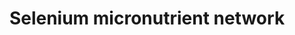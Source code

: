 ---
annotations:
- type: Pathway Ontology
  value: selenoamino acid metabolic pathway
authors:
- MaintBot
- Samuel Sklar
- Egonw
- Khanspers
- Lindarieswijk
- Finterly
- Eweitz
description: 'The selenium-centred micronutrient biological network. The most relevant
  biochemical processes related to selenium in the context of metabolism, oxidation
  and inflammation are represented. Also, the compartmental separation (intracellular
  vs. plasma) is presented, identifying the selenium centred plasma metabolome. A
  selenoprotein database exists at: http://www.selenodb.org.'
last-edited: 2022-01-31
organisms:
- Mus musculus
redirect_from:
- /index.php/Pathway:WP1272
- /instance/WP1272
schema-jsonld:
- '@context': https://schema.org/
  '@id': https://wikipathways.github.io/pathways/WP1272.html
  '@type': Dataset
  creator:
    '@type': Organization
    name: WikiPathways
  description: 'The selenium-centred micronutrient biological network. The most relevant
    biochemical processes related to selenium in the context of metabolism, oxidation
    and inflammation are represented. Also, the compartmental separation (intracellular
    vs. plasma) is presented, identifying the selenium centred plasma metabolome.
    A selenoprotein database exists at: http://www.selenodb.org.'
  keywords:
  - Fads1
  - 15-HETE
  - 'Methionine '
  - SOD
  - Fads2
  - Thromboxane A2
  - EPA (n-3)
  - O2
  - H2O2
  - TRXR 2
  - Gpx6
  - F2-Isoprostane
  - Thromboxane B2
  - SelW
  - Iron
  - Gpx4
  - TRXR 3
  - Mtr
  - Leukotriene F4
  - Lipoxin B4
  - Selk
  - Gsr
  - AA (n-6)
  - FAD
  - C22:5 (n-6)
  - Kmo
  - PGE3
  - Methionine sulfoxide
  - PGH2
  - Zinc
  - Xanthine
  - 5-HPETE
  - H2O
  - 'Hypoxanthine '
  - PGFS
  - PGF2a
  - Cysteine
  - COX2
  - Leukotriene D4
  - TRXR 1
  - LA (n-6)
  - PGH3
  - Vitamin B12
  - Endoperoxidase
  - Heme
  - Ascorbic acid
  - Pyridoxal 5'-phosphate
  - Gpx3
  - Lipoic acid
  - Leukotriene A4
  - NADPH
  - Leukotriene C4
  - ALA (n-3)
  - Manganese
  - PGI2
  - Copper
  - Uric Acid
  - a-tocopherol
  - iPF2-alpha
  - a-Tocopherol
  - Homocysteine
  - Tryptophan
  - Pnpo
  - ROS
  - Ptgis
  - Ptgds
  - IE
  - Glutathione
  - glutathione disulfide
  - DHA (n-3)
  - Riboflavin
  - Xdh
  - Ptges
  - Selenium
  - Mthfr
  - Sepp1
  - Hypoxanthine
  - Leukotriene E4
  - FMN
  - Uric acid
  - T
  - Gpx2
  - d4 desaturase
  - B
  - NADP
  - TN
  - PGD2
  - Tromboxane A2
  - SelR
  - LeukotrieneE4
  - Cat
  - Folic acid
  - RNS
  - COX1
  - Alox5
  - Leukotriene B4
  - PGG2
  - Tbxas1
  - Niacin
  - PGG3
  - Lipoxin A4
  - Thioredoxin
  - Methionine
  - PGE2
  - Gpx1
  license: CC0
  name: Selenium micronutrient network
seo: CreativeWork
title: Selenium micronutrient network
wpid: WP1272
---